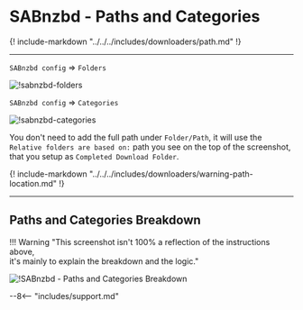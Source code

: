 # SABnzbd - Paths and Categories

{! include-markdown "../../../includes/downloaders/path.md" !}

---

`SABnzbd config` => `Folders`

![!sabnzbd-folders](images/sabnzbd-folders.png)

`SABnzbd config` => `Categories`

![!sabnzbd-categories](images/sabnzbd-categories.png)

You don't need to add the full path under `Folder/Path`, it will use the `Relative folders are based on:` path you see on the top of the screenshot, that you setup as `Completed Download Folder`.

{! include-markdown "../../../includes/downloaders/warning-path-location.md" !}

---

## Paths and Categories Breakdown

!!! Warning "This screenshot isn't 100% a reflection of the instructions above,<br> it's mainly to explain the breakdown and the logic."

![!SABnzbd - Paths and Categories Breakdown](images/sabnzbd-category-breakdown.png)

--8<-- "includes/support.md"
